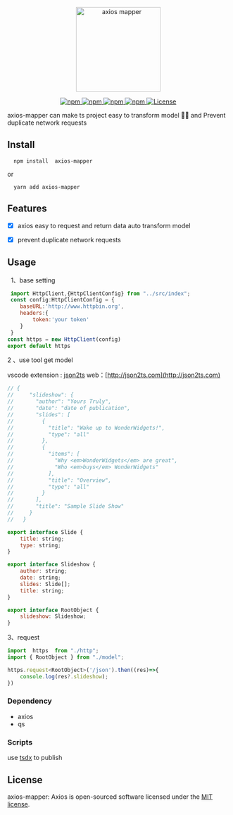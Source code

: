 <p align="center">
  <img width="192" src="https://img-blog.csdnimg.cn/20201214142404283.png" alt="axios mapper">
</p>

<p align="center">
  <a href="https://www.npmjs.com/package/axios-mapper">
    <img src="https://img.shields.io/npm/v/axios-mapper?color=blue" alt="npm">
  </a>
   <a href="https://www.npmjs.com/package/axios-mapper">
    <img src="https://img.shields.io/node/v/axios-mapper" alt="npm">
  </a>
  <a href="https://www.npmjs.com/package/axios-mapper">
    <img src=" https://img.shields.io/npm/dw/axios-mapper" alt="npm">
  </a>
   <a href="https://www.npmjs.com/package/axios-mapper">
    <img src=" https://img.shields.io/bundlephobia/minzip/axios-mapper" alt="npm">
  </a>
  <a href="https://github.com/RainManGO/axios-mapper/blob/main/LICENSE">
    <img src="https://img.shields.io/npm/l/axios-mapper" alt="License">
  </a>
</p>

axios-mapper can make  ts  project easy to transform model  🚀🚀 and   Prevent duplicate network requests

## Install
```shell
  npm install  axios-mapper
```
or

```shell
  yarn add axios-mapper
```
## Features

- [x] axios easy to request and  return data  auto  transform  model
- [x] prevent duplicate network requests


## Usage
&nbsp;
1、base  setting
```js
 import HttpClient,{HttpClientConfig} from "../src/index";
 const config:HttpClientConfig = {
    baseURL:'http://www.httpbin.org',
    headers:{
        token:'your token'
    }    
 }
const https = new HttpClient(config)
export default https
```

2 、use  tool  get model

vscode extension : [json2ts](https://marketplace.visualstudio.com/items?itemName=GregorBiswanger.json2ts)
web：[http://json2ts.com](http://json2ts.com)

```javascript
// {
//     "slideshow": {
//       "author": "Yours Truly",
//       "date": "date of publication",
//       "slides": [
//         {
//           "title": "Wake up to WonderWidgets!",
//           "type": "all"
//         },
//         {
//           "items": [
//             "Why <em>WonderWidgets</em> are great",
//             "Who <em>buys</em> WonderWidgets"
//           ],
//           "title": "Overview",
//           "type": "all"
//         }
//       ],
//       "title": "Sample Slide Show"
//     }
//   }

export interface Slide {
	title: string;
	type: string;
}

export interface Slideshow {
	author: string;
	date: string;
	slides: Slide[];
	title: string;
}

export interface RootObject {
	slideshow: Slideshow;
}
```

3、request

```javascript
import  https  from "./http";
import { RootObject } from "./model";

https.request<RootObject>('/json').then((res)=>{
    console.log(res?.slideshow);
})
```


### Dependency

 - axios
 - qs

### Scripts

use  [tsdx](https://github.com/formium/tsdx)  to publish

## License
axios-mapper: Axios is open-sourced software licensed under the [MIT license](./LICENSE).
